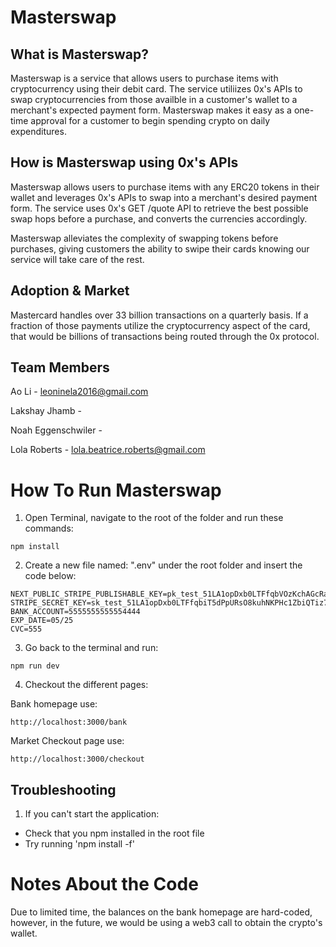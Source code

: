 # Masterswap

## What is Masterswap?

Masterswap is a service that allows users to purchase items with cryptocurrency using their debit card. The service utiliizes 0x's APIs to swap cryptocurrencies from those availble in a customer's wallet to a merchant's expected payment form. Masterswap makes it easy as a one-time approval for a customer to begin spending crypto on daily expenditures.

## How is Masterswap using 0x's APIs

Masterswap allows users to purchase items with any ERC20 tokens in their wallet and leverages 0x's APIs to swap into a merchant's desired payment form. The service uses 0x's GET /quote API to retrieve the best possible swap hops before a purchase, and converts the currencies accordingly.

Masterswap alleviates the complexity of swapping tokens before purchases, giving customers the ability to swipe their cards knowing our service will take care of the rest.

## Adoption & Market

Mastercard handles over 33 billion transactions on a quarterly basis. If a fraction of those payments utilize the cryptocurrency aspect of the card, that would be billions of transactions being routed through the 0x protocol.

## Team Members

Ao Li - leoninela2016@gmail.com

Lakshay Jhamb -

Noah Eggenschwiler -

Lola Roberts - lola.beatrice.roberts@gmail.com

# How To Run Masterswap

1. Open Terminal, navigate to the root of the folder and run these commands:

```shell
npm install
```

2. Create a new file named: ".env" under the root folder and insert the code below:

```shell
NEXT_PUBLIC_STRIPE_PUBLISHABLE_KEY=pk_test_51LA1opDxb0LTFfqbVOzKchAGcRaHMrnv50P9U81wraV00GU1DkpbWSgvAppbq2MrZFrR2EtDgA8ZOyZimnwBxp9Z00dzh9Jwb4
STRIPE_SECRET_KEY=sk_test_51LA1opDxb0LTFfqbiT5dPpURsO8kuhNKPHc1ZbiQTiz7HfHjUyLp4I3i4xvmU2IXst6GkPJT49L1ZsYFSyCBFykS00XlALfMLo
BANK_ACCOUNT=5555555555554444
EXP_DATE=05/25
CVC=555
```

3. Go back to the terminal and run:

```shell
npm run dev
```

4. Checkout the different pages:

Bank homepage use:

```shell
http://localhost:3000/bank
```

Market Checkout page use:

```shell
http://localhost:3000/checkout
```

## Troubleshooting

1. If you can't start the application:

- Check that you npm installed in the root file
- Try running 'npm install -f'

# Notes About the Code

Due to limited time, the balances on the bank homepage are hard-coded, however, in the future, we would be using a web3 call to obtain the crypto's wallet.
